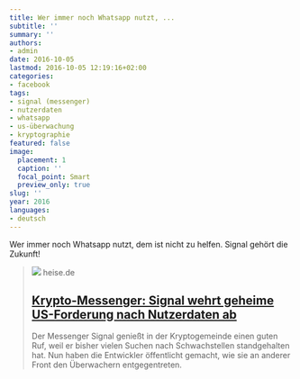 ```yaml
---
title: Wer immer noch Whatsapp nutzt, ...
subtitle: ''
summary: ''
authors:
- admin
date: 2016-10-05
lastmod: 2016-10-05 12:19:16+02:00
categories:
- facebook
tags:
- signal (messenger)
- nutzerdaten
- whatsapp
- us-überwachung
- kryptographie
featured: false
image:
  placement: 1
  caption: ''
  focal_point: Smart
  preview_only: true
slug: ''
year: 2016
languages:
- deutsch
---
```


Wer immer noch Whatsapp nutzt, dem ist nicht zu helfen. Signal gehört die Zukunft!
> [![](https://heise.cloudimg.io/bound/1200x1200/q85.png-lossy-85.webp-lossy-85.foil1/_www-heise-de_/imgs/18/1/9/0/1/5/1/0/justsignal-d97297552e29d741.png)](http://www.heise.de/newsticker/meldung/Krypto-Messenger-Signal-wehrt-geheime-US-Forderung-nach-Nutzerdaten-ab-3340579.html)
> heise.de
> ## [Krypto-Messenger: Signal wehrt geheime US-Forderung nach Nutzerdaten ab](http://www.heise.de/newsticker/meldung/Krypto-Messenger-Signal-wehrt-geheime-US-Forderung-nach-Nutzerdaten-ab-3340579.html)
>
>Der Messenger Signal genießt in der Kryptogemeinde einen guten Ruf, weil er bisher vielen Suchen nach Schwachstellen standgehalten hat. Nun haben die Entwickler öffentlicht gemacht, wie sie an anderer Front den Überwachern entgegentreten.